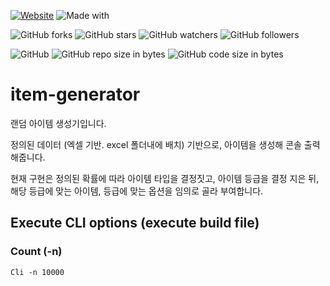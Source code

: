 [![Website](https://img.shields.io/website-up-down-green-red/http/shields.io.svg?label=elky-essay)](https://elky84.github.io)
![Made with](https://img.shields.io/badge/made%20with-.NET6-blue.svg)

![GitHub forks](https://img.shields.io/github/forks/elky84/item-generator.svg?style=social&label=Fork)
![GitHub stars](https://img.shields.io/github/stars/elky84/item-generator.svg?style=social&label=Stars)
![GitHub watchers](https://img.shields.io/github/watchers/elky84/item-generator.svg?style=social&label=Watch)
![GitHub followers](https://img.shields.io/github/followers/elky84.svg?style=social&label=Follow)

![GitHub](https://img.shields.io/github/license/mashape/apistatus.svg)
![GitHub repo size in bytes](https://img.shields.io/github/repo-size/elky84/item-generator.svg)
![GitHub code size in bytes](https://img.shields.io/github/languages/code-size/elky84/item-generator.svg)

# item-generator

랜덤 아이템 생성기입니다.

정의된 데이터 (엑셀 기반. excel 폴더내에 배치) 기반으로, 아이템을 생성해 콘솔 출력해줍니다.

현재 구현은 정의된 확률에 따라 아이템 타입을 결정짓고, 아이템 등급을 결정 지은 뒤, 해당 등급에 맞는 아이템, 등급에 맞는 옵션을 임의로 골라 부여합니다.

## Execute CLI options (execute build file)

### Count (-n)

`Cli -n 10000`